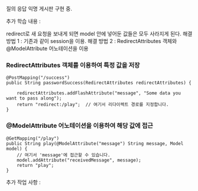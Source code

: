 

질의 응답 익명 게시판 구현 중.



추가 학습 내용 : 

redirect로 새 요청을 보내게 되면 model 안에 넣어둔 값들은 모두 사라지게 된다.
해결 방법 1 : 기존과 같이 session을 이용.
해결 방법 2 : RedirectAttributes 객체와 @ModelAttribute 어노테이션을 이용


### RedirectAttributes 객체를 이용하여 특정 값을 저장

```
@PostMapping("/success")
public String passwordSuccess(RedirectAttributes redirectAttributes) {

    redirectAttributes.addFlashAttribute("message", "Some data you want to pass along");
    return "redirect:/play";  // 여기서 리다이렉트 경로를 지정합니다.
}

```

### @ModelAttribute 어노테이션을 이용하여 해당 값에 접근

```
@GetMapping("/play")
public String play(@ModelAttribute("message") String message, Model model) {
    // 여기서 'message'에 접근할 수 있습니다.
    model.addAttribute("receivedMessage", message);
    return "play";
}

```





추가 작업 사항 :



